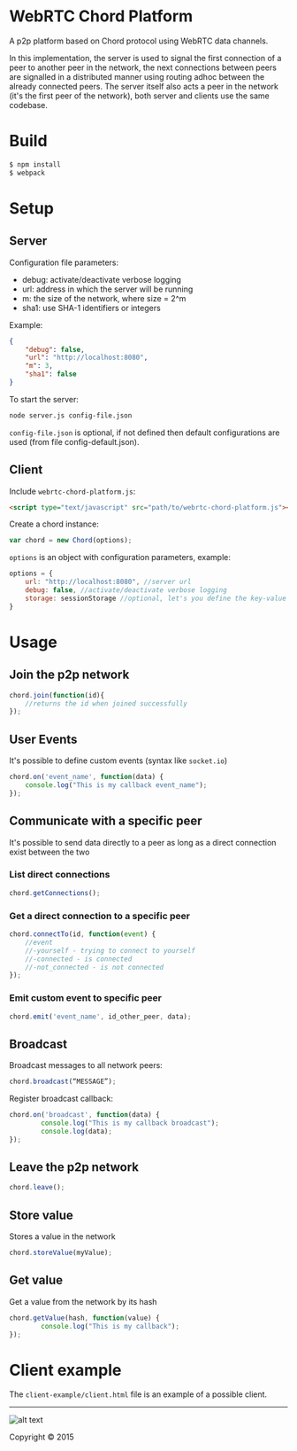 # WebRTC Chord Platform
A p2p platform based on Chord protocol using WebRTC data channels.

In this implementation, the server is used to signal the first connection of a peer to another peer in the network, the next connections between peers are signalled in a distributed manner using routing adhoc between the already connected peers. 
The server itself also acts a peer in the network (it's the first peer of the network), both server and clients use the same codebase.

# Build
```sh
$ npm install
$ webpack
```

# Setup

## Server
Configuration file parameters:
* debug: activate/deactivate verbose logging
* url: address in which the server will be running
* m: the size of the network, where size = 2^m
* sha1: use SHA-1 identifiers or integers

Example:
```json
{
    "debug": false,
    "url": "http://localhost:8080",
    "m": 3,
    "sha1": false
}
```

To start the server:
```sh
node server.js config-file.json
```
`config-file.json` is optional, if not defined then default configurations are used (from file config-default.json).

## Client
Include `webrtc-chord-platform.js`:
```html
<script type="text/javascript" src="path/to/webrtc-chord-platform.js"></script>
```

Create a chord instance:
```javascript
var chord = new Chord(options);
```
`options` is an object with configuration parameters, example:
```javascript
options = {
    url: "http://localhost:8080", //server url
    debug: false, //activate/deactivate verbose logging
    storage: sessionStorage //optional, let's you define the key-value object as long as it uses the setItem/getItem API
}
```

# Usage
## Join the p2p network
```javascript
chord.join(function(id){
	//returns the id when joined successfully
});
```

## User Events
It's possible to define custom events (syntax like `socket.io`)
```javascript
chord.on('event_name', function(data) {
    console.log("This is my callback event_name");
});
```

## Communicate with a specific peer
It's possible to send data directly to a peer as long as a direct connection exist between the two

### List direct connections
```javascript
chord.getConnections();
```

### Get a direct connection to a specific peer
```javascript
chord.connectTo(id, function(event) {
	//event
    //-yourself - trying to connect to yourself
    //-connected - is connected
    //-not_connected - is not connected
});
```

### Emit custom event to specific peer
```javascript
chord.emit('event_name', id_other_peer, data);
```

## Broadcast
Broadcast messages to all network peers:
```javascript
chord.broadcast(“MESSAGE”);
```
Register broadcast callback:
```javascript
chord.on('broadcast', function(data) {
        console.log("This is my callback broadcast");
        console.log(data);
});
```

## Leave the p2p network
```javascript
chord.leave();
```

## Store value
Stores a value in the network
```javascript
chord.storeValue(myValue);
```

## Get value
Get a value from the network by its hash
```javascript
chord.getValue(hash, function(value) {
        console.log("This is my callback");
});
```

# Client example
The `client-example/client.html` file is an example of a possible client.



---

![alt text](https://www.it.pt/img/logo-IT-header.png "Instituto de Telecomunicações")

Copyright © 2015
